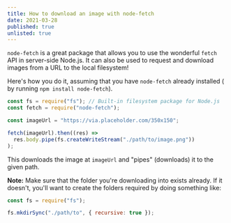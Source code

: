 ```yaml
---
title: How to download an image with node-fetch
date: 2021-03-28
published: true
unlisted: true
---
```


`node-fetch` is a great package that allows you to use the wonderful `fetch` API in server-side Node.js. It can also be used to request and download images from a URL to the local filesystem!

Here's how you do it, assuming that you have `node-fetch` already installed ( by running `npm install node-fetch`).

```jsx
const fs = require("fs"); // Built-in filesystem package for Node.js
const fetch = require("node-fetch");

const imageUrl = "https://via.placeholder.com/350x150";

fetch(imageUrl).then((res) =>
  res.body.pipe(fs.createWriteStream("./path/to/image.png"))
);
```

This downloads the image at `imageUrl` and "pipes" (downloads) it to the given path.

**Note:** Make sure that the folder you're downloading into exists already. If it doesn't, you'll want to create the folders required by doing something like:

```jsx
const fs = require("fs");

fs.mkdirSync("./path/to", { recursive: true });
```
